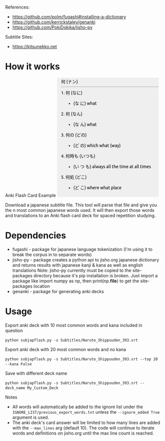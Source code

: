 References:
- https://github.com/polm/fugashi#installing-a-dictionary
- https://github.com/kerrickstaley/genanki
- https://github.com/PokiDokika/jisho-py

Subtitle Sites:
- https://kitsunekko.net

# How it works
Anki Flash Card Example
![Example](example.png)

Download a japanese subtitle file. This tool will parse that file and give you the n most common japanese words used. It will then export those words and translations to an Anki flash card deck for spaced repetition studying.

# Dependencies
- fugashi - package for japanese language tokenization (I'm using it to break the corpus in to separate words)
- jisho-py - package creates a python api to jisho.org japanese dictionary and returns results with japanese kanji & kana as well as english translations
Note: jisho-py currently must be copied to the site-packages directory because it's pip installation is broken. Just import a package like import numpy as np, then print(np.__file__) to get the site-packages location
- genanki - package for generating anki decks

# Usage
Export anki deck with 10 most common words and kana included in question
```
python subjapflash.py -s Subtitles/Naruto_Shippuuden_393.srt
```
Export anki deck with 20 most common words and no kana
```
python subjapflash.py -s Subtitles/Naruto_Shippuuden_393.srt --top 20 --kana False 
```
Save with different deck name
```
python subjapflash.py -s Subtitles/Naruto_Shippuuden_393.srt --deck_name My_Custom_Deck
```

Notes
- All words will automatically be added to the ignore list under the `IGNORE_LIST/previous_export_words.txt` unless the `--ignore_added True` argument is used.
- The anki deck's card answer will be limited to how many lines are added with the `--max_lines` arg (default 10). The code will continue to iterate words and definitions on jisho.org until the max line count is reached.